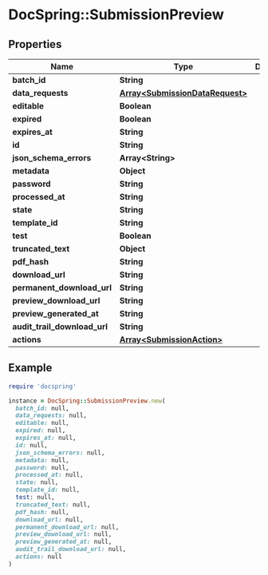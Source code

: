 # DocSpring::SubmissionPreview

## Properties

| Name | Type | Description | Notes |
| ---- | ---- | ----------- | ----- |
| **batch_id** | **String** |  |  |
| **data_requests** | [**Array&lt;SubmissionDataRequest&gt;**](SubmissionDataRequest.md) |  |  |
| **editable** | **Boolean** |  |  |
| **expired** | **Boolean** |  |  |
| **expires_at** | **String** |  |  |
| **id** | **String** |  |  |
| **json_schema_errors** | **Array&lt;String&gt;** |  |  |
| **metadata** | **Object** |  |  |
| **password** | **String** |  |  |
| **processed_at** | **String** |  |  |
| **state** | **String** |  |  |
| **template_id** | **String** |  |  |
| **test** | **Boolean** |  |  |
| **truncated_text** | **Object** |  |  |
| **pdf_hash** | **String** |  |  |
| **download_url** | **String** |  |  |
| **permanent_download_url** | **String** |  |  |
| **preview_download_url** | **String** |  |  |
| **preview_generated_at** | **String** |  |  |
| **audit_trail_download_url** | **String** |  |  |
| **actions** | [**Array&lt;SubmissionAction&gt;**](SubmissionAction.md) |  |  |

## Example

```ruby
require 'docspring'

instance = DocSpring::SubmissionPreview.new(
  batch_id: null,
  data_requests: null,
  editable: null,
  expired: null,
  expires_at: null,
  id: null,
  json_schema_errors: null,
  metadata: null,
  password: null,
  processed_at: null,
  state: null,
  template_id: null,
  test: null,
  truncated_text: null,
  pdf_hash: null,
  download_url: null,
  permanent_download_url: null,
  preview_download_url: null,
  preview_generated_at: null,
  audit_trail_download_url: null,
  actions: null
)
```

